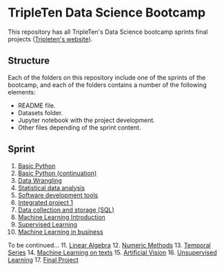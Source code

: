 # TripleTen Data Science Bootcamp
This repository has all TripleTen's Data Science bootcamp sprints final projects ([Tripleten's website](https://tripleten.com/)). 

## Structure
Each of the folders on this repository include one of the sprints of the bootcamp, and each of the folders contains a number of the following elements:
* README file.
* Datasets folder.
* Jupyter notebook with the project development.
* Other files depending of the sprint content.

## Sprint

1. [Basic Python](Sprint1_Project)
2. [Basic Python (continuation)](Sprint2_Project)
3. [Data Wrangling](Sprint3_Project)
4. [Statistical data analysis](Sprint4_Project)
5. [Software development tools](Sprint5_Project)
6. [Integrated project 1](Sprint6_Project)
7. [Data collection and storage (SQL)](Sprint7_Project)
8. [Machine Learning Introduction](Sprint8_Project)
9. [Supervised Learning](Sprint9_Project)
10. [Machine Learning in business](Sprint10_Project)

To be continued...
11. [Linear Algebra](Sprint11_Project)
12. [Numeric Methods](Sprint12_Project)
13. [Temporal Series](Sprint13_Project)
14. [Machine Learning on texts](Sprint14_Project)
15. [Artificial Vision](Sprint15_Project)
16. [Unsupervised Learning](Sprint16_Project)
17. [Final Project](Sprint17_Project)
